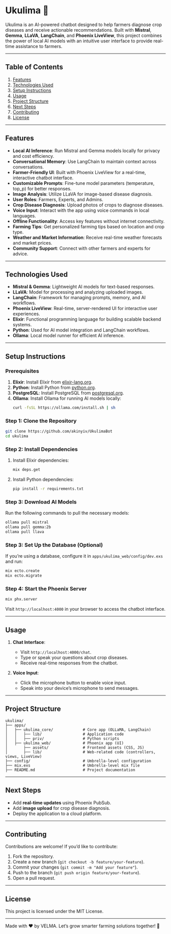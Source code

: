 # Ukulima 🌱

Ukulima is an AI-powered chatbot designed to help farmers diagnose crop diseases and receive actionable recommendations. Built with **Mistral**, **Gemma**, **LLaVA**, **LangChain**, and **Phoenix LiveView**, this project combines the power of local AI models with an intuitive user interface to provide real-time assistance to farmers.

---

## Table of Contents

1. [Features](#features)
2. [Technologies Used](#technologies-used)
3. [Setup Instructions](#setup-instructions)
4. [Usage](#usage)
5. [Project Structure](#project-structure)
6. [Next Steps](#next-steps)
7. [Contributing](#contributing)
8. [License](#license)

---

## Features

- **Local AI Inference**: Run Mistral and Gemma models locally for privacy and cost efficiency.
- **Conversational Memory**: Use LangChain to maintain context across conversations.
- **Farmer-Friendly UI**: Built with Phoenix LiveView for a real-time, interactive chatbot interface.
- **Customizable Prompts**: Fine-tune model parameters (temperature, top\_p) for better responses.
- **Image Analysis**: Utilize LLaVA for image-based disease diagnosis.
- **User Roles**: Farmers, Experts, and Admins.
- **Crop Disease Diagnosis**: Upload photos of crops to diagnose diseases.
- **Voice Input**: Interact with the app using voice commands in local languages.
- **Offline Functionality**: Access key features without internet connectivity.
- **Farming Tips**: Get personalized farming tips based on location and crop type.
- **Weather and Market Information**: Receive real-time weather forecasts and market prices.
- **Community Support**: Connect with other farmers and experts for advice.

---

## Technologies Used

- **Mistral & Gemma**: Lightweight AI models for text-based responses.
- **LLaVA**: Model for processing and analyzing uploaded images.
- **LangChain**: Framework for managing prompts, memory, and AI workflows.
- **Phoenix LiveView**: Real-time, server-rendered UI for interactive user experiences.
- **Elixir**: Functional programming language for building scalable backend systems.
- **Python**: Used for AI model integration and LangChain workflows.
- **Ollama**: Local model runner for efficient AI inference.

---

## Setup Instructions

### Prerequisites

1. **Elixir**: Install Elixir from [elixir-lang.org](https://elixir-lang.org/install.html).
2. **Python**: Install Python from [python.org](https://www.python.org/downloads/).
3. **PostgreSQL**: Install PostgreSQL from [postgresql.org](https://www.postgresql.org/download/).
4. **Ollama**: Install Ollama for running AI models locally:
   ```bash
   curl -fsSL https://ollama.com/install.sh | sh
   ```

### Step 1: Clone the Repository

```bash
git clone https://github.com/akinyiv/UkulimaBot
cd ukulima
```

### Step 2: Install Dependencies

1. Install Elixir dependencies:

   ```bash
   mix deps.get
   ```

2. Install Python dependencies:

   ```bash
   pip install -r requirements.txt
   ```

### Step 3: Download AI Models

Run the following commands to pull the necessary models:

```sh
ollama pull mistral
ollama pull gemma:2b
ollama pull llava
```

### Step 3: Set Up the Database (Optional)
If you’re using a database, configure it in `apps/ukulima_web/config/dev.exs` and run:
```bash
mix ecto.create
mix ecto.migrate
```

### Step 4: Start the Phoenix Server
```bash
mix phx.server
```

Visit `http://localhost:4000` in your browser to access the chatbot interface.

---

## Usage
1. **Chat Interface**:
   - Visit `http://localhost:4000/chat`.
   - Type or speak your questions about crop diseases.
   - Receive real-time responses from the chatbot.

2. **Voice Input**:
   - Click the microphone button to enable voice input.
   - Speak into your device’s microphone to send messages.

---

## Project Structure
```
ukulima/
├── apps/
│   ├── ukulima_core/             # Core app (OLLaMA, LangChain)
│   │   ├── lib/                  # Application code
│   │   ├── priv/                 # Python scripts
│   ├── ukulima_web/              # Phoenix app (UI)
│       ├── assets/               # Frontend assets (CSS, JS)
│       ├── lib/                  # Web-related code (controllers, views, LiveView)
├── config/                       # Umbrella-level configuration
├── mix.exs                       # Umbrella-level mix file
├── README.md                     # Project documentation
```

---

## Next Steps
- Add **real-time updates** using Phoenix PubSub.
- Add **image upload** for crop disease diagnosis.
- Deploy the application to a cloud platform.

---

## Contributing
Contributions are welcome! If you’d like to contribute:
1. Fork the repository.
2. Create a new branch (`git checkout -b feature/your-feature`).
3. Commit your changes (`git commit -m "Add your feature"`).
4. Push to the branch (`git push origin feature/your-feature`).
5. Open a pull request.

---

## License
This project is licensed under the MIT License.

---

Made with ❤️ by VELMA. Let’s grow smarter farming solutions together! 🌾